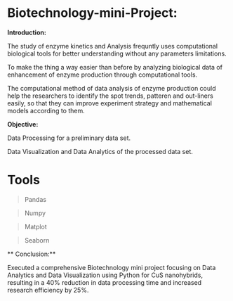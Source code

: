 # **Biotechnology-mini-Project:**
**Introduction:**

The study of enzyme kinetics and Analysis frequntly uses computational biological tools for better understanding without any parameters limitations.

To make the thing a way easier than before by analyzing biological data of enhancement of enzyme production through computational tools.

The computational method of data analysis of enzyme production could help the researchers to identify the spot trends, patteren and out-liners easily, so that they can improve experiment strategy and mathematical models according to them.


**Objective:**

Data Processing for a preliminary data set.

Data Visualization and Data Analytics of the processed data set.






 

# **Tools**
> Pandas

> Numpy

> Matplot

> Seaborn
> 
** Conclusion:**

Executed a comprehensive Biotechnology mini project focusing on Data Analytics and Data Visualization using Python for CuS nanohybrids, resulting in a 40% reduction in data processing time and increased research efficiency by 25%. 
